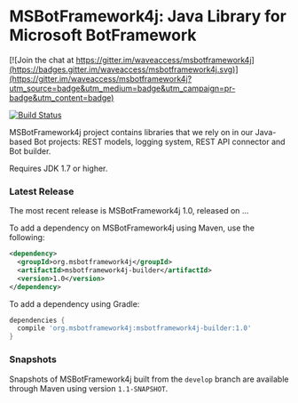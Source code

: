 # MSBotFramework4j: Java Library for Microsoft BotFramework

[![Join the chat at https://gitter.im/waveaccess/msbotframework4j](https://badges.gitter.im/waveaccess/msbotframework4j.svg)](https://gitter.im/waveaccess/msbotframework4j?utm_source=badge&utm_medium=badge&utm_campaign=pr-badge&utm_content=badge)

[![Build Status](https://travis-ci.org/waveaccess/msbotframework4j.svg?branch=master)](https://travis-ci.org/waveaccess/msbotframework4j)

MSBotFramework4j project contains libraries that we rely on in our Java-based Bot projects: REST models, logging system, REST API connector and Bot builder.

Requires JDK 1.7 or higher.

### Latest Release

The most recent release is MSBotFramework4j 1.0, released on ...

To add a dependency on MSBotFramework4j using Maven, use the following:

```xml
<dependency>
  <groupId>org.msbotframework4j</groupId>
  <artifactId>msbotframework4j-builder</artifactId>
  <version>1.0</version>
</dependency>
```

To add a dependency using Gradle:

```groovy
dependencies {
  compile 'org.msbotframework4j:msbotframework4j-builder:1.0'
}
```

### Snapshots

Snapshots of MSBotFramework4j built from the `develop` branch are available through Maven using version `1.1-SNAPSHOT`.
